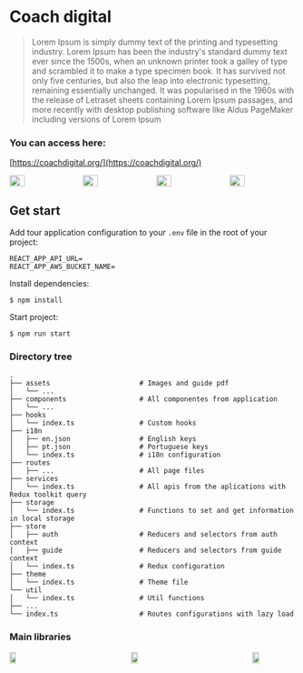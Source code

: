 # Coach digital

> Lorem Ipsum is simply dummy text of the printing and typesetting industry. Lorem Ipsum has been the industry's standard dummy text ever since the 1500s, when an unknown printer took a galley of type and scrambled it to make a type specimen book. It has survived not only five centuries, but also the leap into electronic typesetting, remaining essentially unchanged. It was popularised in the 1960s with the release of Letraset sheets containing Lorem Ipsum passages, and more recently with desktop publishing software like Aldus PageMaker including versions of Lorem Ipsum

### You can access here:
[https://coachdigital.org/](https://coachdigital.org/)

<div style="display: flex; flex-direction: row; justify-content: space-between; width: 100%;">
  <img width="23%" src="https://user-images.githubusercontent.com/13595853/213287692-a5c2a9f4-d7c3-472f-934e-f304a6fa3c53.png" />
  <img  width="23%" src="https://user-images.githubusercontent.com/13595853/213287737-f4e665d7-1fce-413d-8ceb-14f809d280b8.png" />
  <img width="23%" src="https://user-images.githubusercontent.com/13595853/213290357-93e157e0-9660-43ba-8374-45dc747e1037.png" />
  <img width="23%" src="https://user-images.githubusercontent.com/13595853/213291784-3b5019ff-94d5-4819-8d72-cb34b30b2d0c.png" />
</div>

## Get start

Add tour application configuration to your `.env` file in the root of your project:

```shell
REACT_APP_API_URL=
REACT_APP_AWS_BUCKET_NAME=
```

Install dependencies:

```shell
$ npm install
```

Start project:

```shell
$ npm run start
```

### Directory tree

    .
    ├── assets                      # Images and guide pdf
    │   └── ...                     
    ├── components                  # All componentes from application
    │   └── ...                     
    ├── hooks                       
    │   └── index.ts                # Custom hooks
    ├── i18n                        
    │   ├── en.json                 # English keys
    │   ├── pt.json                 # Portuguese keys
    │   └── index.ts                # i18n configuration
    ├── routes
    │   ├── ...                     # All page files
    ├── services
    │   └── index.ts                # All apis from the aplications with Redux toolkit query
    ├── storage
    │   └── index.ts                # Functions to set and get information in local storage
    ├── store
    │   ├── auth                    # Reducers and selectors from auth context
    │   ├── guide                   # Reducers and selectors from guide context
    │   └── index.ts                # Redux configuration
    ├── theme
    │   └── index.ts                # Theme file
    └── util
    │   └── index.ts                # Util functions
    ├── ...
    └── index.ts                    # Routes configurations with lazy load
    

### Main libraries
<div style="display: flex; flex-direction: row; justify-content: space-between; width: 100%;">
  <img width="15%" src="https://user-images.githubusercontent.com/13595853/213292865-f145bf92-2aac-419e-bd5d-5fc4c387e9cd.png" />
  <img width="15%" src="https://user-images.githubusercontent.com/13595853/213292795-8e0fd530-745c-4222-a69d-f6d61b3486d4.png" />
  <img width="15%" src="https://user-images.githubusercontent.com/13595853/213293171-b7eba42c-b3b7-49d6-bd6b-2ea9abff0e14.png" />
</div>
